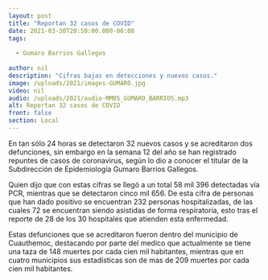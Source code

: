 ```yaml
---
layout: post
title: "Reportan 32 casos de COVID"
date: 2021-03-30T20:59:00.000-06:00
tags:
  
  - Gumaro Barrios Gallegos
  
author: nil
description: "Cifras bajas en detecciones y nuevos casos."
image: /uploads/2021/images-GUMARO.jpg
video: nil
audio: /uploads/2021/audio-MM05_GUMARO_BARRIOS.mp3
alt: Reportan 32 casos de COVID
front: false
section: Local
---
```


En tan sólo 24 horas se detectaron 32 nuevos casos y se acreditaron dos defunciones, sin embargo en la semana 12 del año se han registrado repuntes de casos de coronavirus, según lo dio a conocer el titular de la Subdirección de Epidemiología Gumaro Barrios Gallegos. 

Quien dijo que con estas cifras se llegó a un total 58 mil 396 detectadas vía PCR, mientras que se detectaron cinco mil 656. De esta cifra de personas que han dado positivo se encuentran 232 personas hospitalizadas, de las cuales 72 se encuentran siendo asistidas de forma respiratoria, esto tras el reporte de 28 de los 30 hospitales que atienden esta enfermedad.

Estas defunciones que se acreditaron fueron dentro del municipio de Cuauthemoc, destacando por parte del medico que actualmente se tiene una taza de 148 muertes por cada cien mil habitantes, mientras que en cuatro municipios sus estadísticas son de mas de 209 muertes por cada cien mil habitantes.